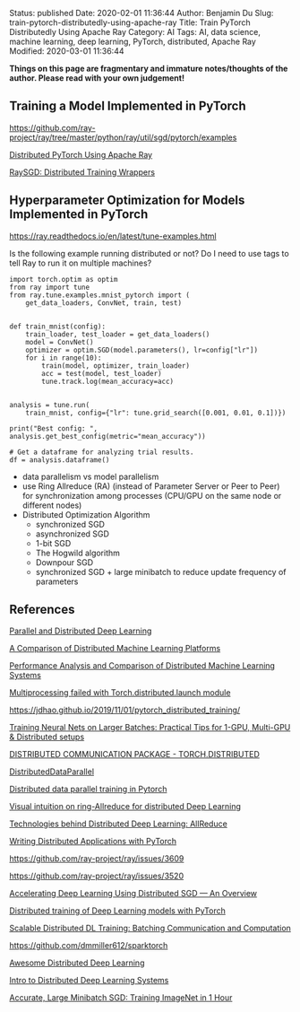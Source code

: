 Status: published
Date: 2020-02-01 11:36:44
Author: Benjamin Du
Slug: train-pytorch-distributedly-using-apache-ray
Title: Train PyTorch Distributedly Using Apache Ray
Category: AI
Tags: AI, data science, machine learning, deep learning, PyTorch, distributed, Apache Ray
Modified: 2020-03-01 11:36:44

**Things on this page are fragmentary and immature notes/thoughts of the author. Please read with your own judgement!**

## Training a Model Implemented in PyTorch

https://github.com/ray-project/ray/tree/master/python/ray/util/sgd/pytorch/examples

[Distributed PyTorch Using Apache Ray](https://ray.readthedocs.io/en/latest/raysgd/raysgd_pytorch.html)

[RaySGD: Distributed Training Wrappers](https://ray.readthedocs.io/en/latest/raysgd/raysgd.html)


## Hyperparameter Optimization for Models Implemented in PyTorch

https://ray.readthedocs.io/en/latest/tune-examples.html

Is the following example running distributed or not?
Do I need to use tags to tell Ray to run it on multiple machines?

```
import torch.optim as optim
from ray import tune
from ray.tune.examples.mnist_pytorch import (
    get_data_loaders, ConvNet, train, test)


def train_mnist(config):
    train_loader, test_loader = get_data_loaders()
    model = ConvNet()
    optimizer = optim.SGD(model.parameters(), lr=config["lr"])
    for i in range(10):
        train(model, optimizer, train_loader)
        acc = test(model, test_loader)
        tune.track.log(mean_accuracy=acc)


analysis = tune.run(
    train_mnist, config={"lr": tune.grid_search([0.001, 0.01, 0.1])})

print("Best config: ", analysis.get_best_config(metric="mean_accuracy"))

# Get a dataframe for analyzing trial results.
df = analysis.dataframe()
```

- data parallelism vs model parallelism  
- use Ring Allreduce (RA) (instead of Parameter Server or Peer to Peer) 
    for synchronization among processes (CPU/GPU on the same node or different nodes)
- Distributed Optimization Algorithm
    - synchronized SGD 
    - asynchronized SGD 
    - 1-bit SGD
    - The Hogwild algorithm
    - Downpour SGD
    - synchronized SGD + large minibatch to reduce update frequency of parameters

## References

[Parallel and Distributed Deep Learning](https://stanford.edu/~rezab/classes/cme323/S16/projects_reports/hedge_usmani.pdf)

[A Comparison of Distributed Machine Learning Platforms](https://cse.buffalo.edu/~demirbas/publications/DistMLplat.pdf)

[Performance Analysis and Comparison of Distributed Machine Learning Systems](https://arxiv.org/pdf/1909.02061.pdf)

[Multiprocessing failed with Torch.distributed.launch module](https://discuss.pytorch.org/t/multiprocessing-failed-with-torch-distributed-launch-module/33056)

https://jdhao.github.io/2019/11/01/pytorch_distributed_training/

[Training Neural Nets on Larger Batches: Practical Tips for 1-GPU, Multi-GPU & Distributed setups](https://medium.com/huggingface/training-larger-batches-practical-tips-on-1-gpu-multi-gpu-distributed-setups-ec88c3e51255)


[DISTRIBUTED COMMUNICATION PACKAGE - TORCH.DISTRIBUTED](https://pytorch.org/docs/stable/distributed.html)

[DistributedDataParallel](https://pytorch.org/docs/master/nn.html#torch.nn.parallel.DistributedDataParallel)

[Distributed data parallel training in Pytorch](https://yangkky.github.io/2019/07/08/distributed-pytorch-tutorial.html)

[Visual intuition on ring-Allreduce for distributed Deep Learning](https://towardsdatascience.com/visual-intuition-on-ring-allreduce-for-distributed-deep-learning-d1f34b4911da)

[Technologies behind Distributed Deep Learning: AllReduce](https://tech.preferred.jp/en/blog/technologies-behind-distributed-deep-learning-allreduce/)

[Writing Distributed Applications with PyTorch](http://seba1511.net/tutorials/intermediate/dist_tuto.html)

https://github.com/ray-project/ray/issues/3609

https://github.com/ray-project/ray/issues/3520

[Accelerating Deep Learning Using Distributed SGD — An Overview](https://towardsdatascience.com/accelerating-deep-learning-using-distributed-sgd-an-overview-e66c4aee1a0c)

[Distributed training of Deep Learning models with PyTorch](https://medium.com/intel-student-ambassadors/distributed-training-of-deep-learning-models-with-pytorch-1123fa538848)

[Scalable Distributed DL Training: Batching Communication and Computation](https://www.aaai.org/ojs/index.php/AAAI/article/view/4465)

https://github.com/dmmiller612/sparktorch

[Awesome Distributed Deep Learning](https://github.com/bharathgs/Awesome-Distributed-Deep-Learning)

[Intro to Distributed Deep Learning Systems](https://medium.com/@Petuum/intro-to-distributed-deep-learning-systems-a2e45c6b8e7)

[Accurate, Large Minibatch SGD: Training ImageNet in 1 Hour](https://arxiv.org/pdf/1706.02677.pdf)
